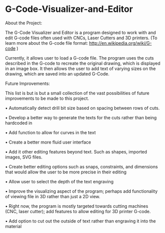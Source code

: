 G-Code-Visualizer-and-Editor
============================

About the Project:

The G-Code Visualizer and Editor is a program designed to work with and edit G-code files often used with CNCs, Laser Cutters and 3D printers. (To learn more about the G-code file format: http://en.wikipedia.org/wiki/G-code )

Currently, it allows user to load a G-code file. The program uses the cuts described in the G-code to recreate the original drawing, which is displayed in an image box. It then allows the user to add text of varying sizes on the drawing, which are saved into an updated G-Code.



Future Improvements:

This list is but is but a small collection of the vast possibilities of future improvements to be made to this project. 

•  Automatically detect drill bit size based on spacing between rows of cuts.

•	Develop a better way to generate the texts for the cuts rather than being hardcoded in

•	Add function to allow for curves in the text

•	Create a better more fluid user interface

•	Add it other editing features beyond text. Such as shapes, imported images, SVG files.

•	Create better editing options such as snaps, constraints, and dimensions that would allow the user to be more precise in their editing 

•	Allow user to select the depth of the text engraving

•	Improve the visualizing aspect of the program; perhaps add functionality of viewing file in 3D rather than just a 2D view.

•	Right now, the program is mostly targeted towards cutting machines (CNC, laser cutter); add features to allow editing for 3D printer G-code. 

•	Add option to cut out the outside of text rather than engraving it into the material
